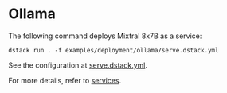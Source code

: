# Ollama

The following command deploys Mixtral 8x7B as a service:

```shell
dstack run . -f examples/deployment/ollama/serve.dstack.yml
```

See the configuration at [serve.dstack.yml](serve.dstack.yml).

For more details, refer to [services](https://dstack.ai/docs/services).
